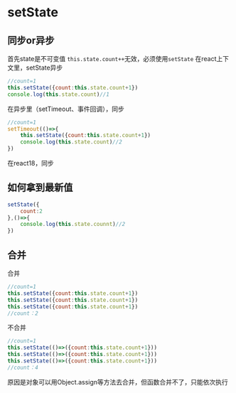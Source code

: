 # setState
## 同步or异步
首先state是不可变值
`this.state.count++`无效，必须使用`setState`
在react上下文里，setState异步
```jsx
//count=1
this.setState({count:this.state.count+1})
console.log(this.state.count)//1
```
在异步里（setTimeout、事件回调），同步
```jsx
//count=1
setTimeout(()=>{
    this.setState({count:this.state.count+1})
    console.log(this.state.count)//2
})
```
在react18，同步
## 如何拿到最新值

```jsx
setState({
    count:2
},()=>{
    console.log(this.state.counnt)//2
})
```
## 合并
合并
```jsx
//count=1
this.setState({count:this.state.count+1})
this.setState({count:this.state.count+1})
this.setState({count:this.state.count+1})
//count：2
```
不合并
```jsx
//count=1
this.setState(()=>({count:this.state.count+1}))
this.setState(()=>({count:this.state.count+1}))
this.setState(()=>({count:this.state.count+1}))
//count：4
```
原因是对象可以用Object.assign等方法去合并，但函数合并不了，只能依次执行